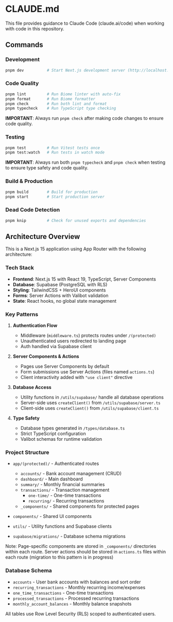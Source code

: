# CLAUDE.md

This file provides guidance to Claude Code (claude.ai/code) when working with code in this repository.

## Commands

### Development
```bash
pnpm dev          # Start Next.js development server (http://localhost:3000)
```

### Code Quality
```bash
pnpm lint         # Run Biome linter with auto-fix
pnpm format       # Run Biome formatter
pnpm check        # Run both lint and format
pnpm typecheck    # Run TypeScript type checking
```

**IMPORTANT**: Always run `pnpm check` after making code changes to ensure code quality.

### Testing
```bash
pnpm test         # Run Vitest tests once
pnpm test:watch   # Run tests in watch mode
```

**IMPORTANT**: Always run both `pnpm typecheck` and `pnpm check` when testing to ensure type safety and code quality.

### Build & Production
```bash
pnpm build        # Build for production
pnpm start        # Start production server
```

### Dead Code Detection
```bash
pnpm knip         # Check for unused exports and dependencies
```

## Architecture Overview

This is a Next.js 15 application using App Router with the following architecture:

### Tech Stack
- **Frontend**: Next.js 15 with React 19, TypeScript, Server Components
- **Database**: Supabase (PostgreSQL with RLS)
- **Styling**: TailwindCSS + HeroUI components
- **Forms**: Server Actions with Valibot validation
- **State**: React hooks, no global state management

### Key Patterns

1. **Authentication Flow**
   - Middleware (`middleware.ts`) protects routes under `/(protected)`
   - Unauthenticated users redirected to landing page
   - Auth handled via Supabase client

2. **Server Components & Actions**
   - Pages use Server Components by default
   - Form submissions use Server Actions (files named `actions.ts`)
   - Client interactivity added with `"use client"` directive

3. **Database Access**
   - Utility functions in `/utils/supabase/` handle all database operations
   - Server-side uses `createClient()` from `/utils/supabase/server.ts`
   - Client-side uses `createClient()` from `/utils/supabase/client.ts`

4. **Type Safety**
   - Database types generated in `/types/database.ts`
   - Strict TypeScript configuration
   - Valibot schemas for runtime validation

### Project Structure

- `app/(protected)/` - Authenticated routes
  - `accounts/` - Bank account management (CRUD)
  - `dashboard/` - Main dashboard
  - `summary/` - Monthly financial summaries
  - `transactions/` - Transaction management
    - `one-time/` - One-time transactions
    - `recurring/` - Recurring transactions
  - `_components/` - Shared components for protected pages

- `components/` - Shared UI components
- `utils/` - Utility functions and Supabase clients
- `supabase/migrations/` - Database schema migrations

Note: Page-specific components are stored in `_components/` directories within each route. Server actions should be stored in `actions.ts` files within each route (migration to this pattern is in progress)

### Database Schema

- `accounts` - User bank accounts with balances and sort order
- `recurring_transactions` - Monthly recurring income/expenses
- `one_time_transactions` - One-time transactions
- `processed_transactions` - Processed recurring transactions
- `monthly_account_balances` - Monthly balance snapshots

All tables use Row Level Security (RLS) scoped to authenticated users.